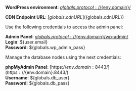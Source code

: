 **WordPress environment**: [${globals.protocol}://${env.domain}/](${globals.protocol}://${env.domain}/)

**CDN Endpoint URL**:  [${globals.cdnURL}](${globals.cdnURL})

Use the following credentials to access the admin panel:

**Admin Panel**: [${globals.protocol}://${env.domain}/wp-admin/](${globals.protocol}://${env.domain}/wp-admin/)  
**Login**: ${user.email}  
**Password**: ${globals.wp_admin_pass}  

Manage the database nodes using the next credentials:

**phpMyAdmin Panel**: [https://${env.domain}:8443/](https://${env.domain}:8443/)  
**Username**: ${globals.db_user}    
**Password**: ${globals.db_pass}  
